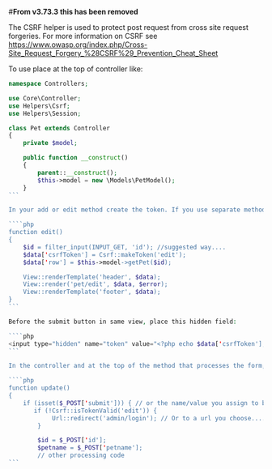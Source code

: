 #**From v3.73.3 this has been removed**

The CSRF helper is used to protect post request from cross site request forgeries. For more information on CSRF see https://www.owasp.org/index.php/Cross-Site_Request_Forgery_%28CSRF%29_Prevention_Cheat_Sheet

To use place at the top of controller like:

````php
namespace Controllers;

use Core\Controller;    
use Helpers\Csrf;    
use Helpers\Session;

class Pet extends Controller 
{
    private $model;

    public function __construct() 
    {
        parent::__construct();
        $this->model = new \Models\PetModel();
    }
```

In your add or edit method create the token. If you use separate methods to open an edit view and a different method to update, create it in the edit method like:

````php
function edit() 
{
    $id = filter_input(INPUT_GET, 'id'); //suggested way....
    $data['csrfToken'] = Csrf::makeToken('edit');
    $data['row'] = $this->model->getPet($id);

    View::renderTemplate('header', $data);
    View::render('pet/edit', $data, $error);
    View::renderTemplate('footer', $data);
}
```

Before the submit button in same view, place this hidden field:

````php
<input type="hidden" name="token" value="<?php echo $data['csrfToken']; ?>" />
```

In the controller and at the top of the method that processes the form, update here is only an example, place:

````php
function update() 
{
    if (isset($_POST['submit'])) { // or the name/value you assign to button.
       if (!Csrf::isTokenValid('edit')) {
            Url::redirect('admin/login'); // Or to a url you choose.......
        }

        $id = $_POST['id'];
        $petname = $_POST['petname'];
        // other processing code
```
